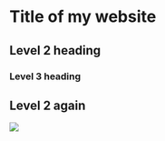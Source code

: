 # Title of my website

## Level 2 heading


### Level 3 heading


## Level 2 again

![](images/hello.jpg) 
